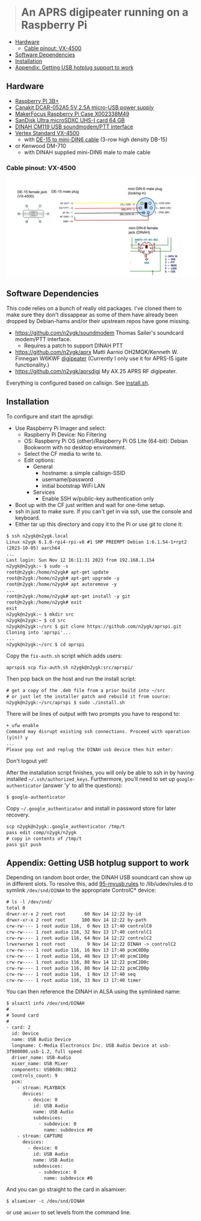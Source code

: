 ># An APRS digipeater running on a Raspberry Pi

<!-- toc -->

- [Hardware](#hardware)
  * [Cable pinout: VX-4500](#cable-pinout-vx-4500)
- [Software Dependencies](#software-dependencies)
- [Installation](#installation)
- [Appendix: Getting USB hotplug support to work](#appendix-getting-usb-hotplug-support-to-work)

<!-- tocstop -->

## Hardware

* [Raspberry PI 3B+](https://www.raspberrypi.com/products/raspberry-pi-3-model-b-plus/)
* [Canakit DCAR-052A5 5V 2.5A micro-USB power supply](https://www.canakit.com/raspberry-pi-adapter-power-supply-2-5a.html)
* [MakerFocus Raspberry Pi Case X002338M49](https://www.amazon.com/MakerFocus-Raspberry-Aluminum-Heatsink-Driver/dp/B07PNB7JWP)
* [SanDisk Ultra microSDXC UHS-I card 64 GB](https://www.amazon.com/SanDisk-microSDXC-Standard-Packaging-SDSQUNC-064G-GN6MA/dp/B010Q588D4)
* [DINAH CM119 USB soundmodem/PTT interface](https://kits4hams.com/dinah)
* [Vertex Standard VX-4500](https://www.yaesu.com/indexVS.cfm?cmd=DisplayProducts&ProdCatID=74&encProdID=985145DD4C41E33B7A105CE862474ED9&DivisionID=65&isArchived=0)
  * with [DE-15 to mini-DIN6 cable](#cable-pinout-vx-4500) (3-row high density DB-15)
* or Kenwood DM-710
  * with DINAH supplied mini-DIN6 male to male cable

### Cable pinout: VX-4500

![VX-4500 cable](./VX-4500-cable.svg)

## Software Dependencies

This code relies on a bunch of really old packages. I've cloned them
to make sure they don't dissappear as some of them have already been
dropped by Debian-hams and/or their upstream repos have gone missing.

* https://github.com/n2ygk/soundmodem Thomas Sailer's soundcard modem/PTT interface.
  * Requires a patch to support DINAH PTT
* https://github.com/n2ygk/aprx Matti Aarnio OH2MQK/Kenneth W. Finnegan W6KWF [digipeater](https://github.com/n2ygk/aprx)
  (Currently I only use it for APRS-IS igate functionality.)
* https://github.com/n2ygk/aprsdigi My AX.25 APRS RF digipeater.

Everything is configured based on callsign. See [install.sh](./install.sh).

## Installation
To configure and start the aprsdigi:
* Use Raspberry Pi Imager and select:
  * Raspberry Pi Device: No Filtering
  * OS: Raspberry Pi OS (other)/Raspberry Pi OS Lite (64-bit): Debian Bookworm with no desktop environment.
  * Select the CF media to write to.
  * Edit options:
    * General
      * hostname: a simple callsign-SSID
      * username/password
      * initial bootstrap WiFi LAN
    * Services
      * Enable SSH w/public-key authentication only
* Boot up with the CF just written and wait for one-time setup.
* ssh in just to make sure. If you can't get in via ssh, use the console and keyboard.
* Either tar up this directory and copy it to the Pi or use git to clone it:
```
$ ssh n2ygk@n2ygk.local
Linux n2ygk 6.1.0-rpi4-rpi-v8 #1 SMP PREEMPT Debian 1:6.1.54-1+rpt2 (2023-10-05) aarch64
...
Last login: Sun Nov 12 16:11:31 2023 from 192.168.1.154
n2ygk@n2ygk:~ $ sudo -s
root@n2ygk:/home/n2ygk# apt-get update
root@n2ygk:/home/n2ygk# apt-get upgrade -y
root@n2ygk:/home/n2ygk# apt autoremove -y
...
root@n2ygk:/home/n2ygk# apt-get install -y git
root@n2ygk:/home/n2ygk# exit
exit
n2ygk@n2ygk:~ $ mkdir src
n2ygk@n2ygk:~ $ cd src
n2ygk@n2ygk:~/src $ git clone https://github.com/n2ygk/aprspi.git
Cloning into 'aprspi'...
...
n2ygk@n2ygk:~/src $ cd aprspi
```

Copy the `fix-auth.sh` script which adds users:
```
aprspi$ scp fix-auth.sh n2ygk@n2ygk:src/aprspi/
```

Then pop back on the host and run the install script:
```
# get a copy of the .deb file from a prior build into ~/src
# or just let the installer patch and rebuild it from source:
n2ygk@n2ygk:~/src/aprspi $ sudo ./install.sh 
```
There will be lines of output with two prompts you have to respond to:
```
+ ufw enable
Command may disrupt existing ssh connections. Proceed with operation (y|n)? y
...
Please pop out and replug the DINAH usb device then hit enter: 
```

Don't logout yet!

After the installation script finishes, you will only be able to ssh in by having installed `~/.ssh/authorized_keys`.
Furthermore, you'll need to set up `google-authenticator` (answer 'y' to all the questions):
```
$ google-authenticator
```

Copy `~/.google_authenticator` and install in password store for later recovery.
```
scp n2ygk@n2ygk:.google_authenticator /tmp/t
pass edit comp/n2ygk/n2ygk
# copy in contents of /tmp/t
pass git push
```

## Appendix: Getting USB hotplug support to work

Depending on random boot order, the DINAH USB soundcard can show up in different slots.
To resolve this, add [95-myusb.rules](./95-myusb.rules) to /lib/udev/rules.d to symlink `/dev/snd/DINAH` to the appropriate ControlC* device:

```
# ls -l /dev/snd/
total 0
drwxr-xr-x 2 root root       60 Nov 14 12:22 by-id
drwxr-xr-x 2 root root      100 Nov 14 12:22 by-path
crw-rw---- 1 root audio 116,  0 Nov 13 17:40 controlC0
crw-rw---- 1 root audio 116, 32 Nov 13 17:40 controlC1
crw-rw---- 1 root audio 116, 64 Nov 14 12:22 controlC2
lrwxrwxrwx 1 root root        9 Nov 14 12:22 DINAH -> controlC2
crw-rw---- 1 root audio 116, 16 Nov 13 17:40 pcmC0D0p
crw-rw---- 1 root audio 116, 48 Nov 13 17:40 pcmC1D0p
crw-rw---- 1 root audio 116, 88 Nov 14 12:22 pcmC2D0c
crw-rw---- 1 root audio 116, 80 Nov 14 12:22 pcmC2D0p
crw-rw---- 1 root audio 116,  1 Nov 13 17:40 seq
crw-rw---- 1 root audio 116, 33 Nov 13 17:40 timer
```

You can then reference the DINAH in ALSA using the symlinked name:
```
$ alsactl info /dev/snd/DINAH 
#
# Sound card
#
- card: 2
  id: Device
  name: USB Audio Device
  longname: C-Media Electronics Inc. USB Audio Device at usb-3f980000.usb-1.2, full speed
  driver_name: USB-Audio
  mixer_name: USB Mixer
  components: USB0d8c:0012
  controls_count: 9
  pcm:
    - stream: PLAYBACK
      devices:
        - device: 0
          id: USB Audio
          name: USB Audio
          subdevices:
            - subdevice: 0
              name: subdevice #0
    - stream: CAPTURE
      devices:
        - device: 0
          id: USB Audio
          name: USB Audio
          subdevices:
            - subdevice: 0
              name: subdevice #0

```

And you can go straight to the card in alsamixer:
```
$ alsamixer -c /dev/snd/DINAH
```
or use `amixer` to set levels from the command line.

